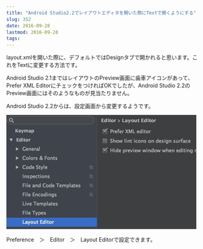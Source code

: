 ```yaml
---
title: "Android Studio2.2でレイアウトエディタを開いた際にTextで開くようにする"
slug: 352
date: 2016-09-28
lastmod: 2016-09-28
tags: 
---
```


layout.xmlを開いた際に、デフォルトではDesignタブで開かれると思います。これをTextに変更する方法です。

Android Studio 2.1まではレイアウトのPreview画面に歯車アイコンがあって、Prefer XML EditorにチェックをつければOKでしたが、Android Studio 2.2のPreview画面にはそのようなものが見当たりません。

Android Studio 2.2からは、設定画面から変更するようです。

![レイアウトエディタをTextで開く](5f5ccdb64c7f756d5d10fcb79d3cec14.jpg)

Preference　＞　Editor　＞　Layout Editorで設定できます。


  